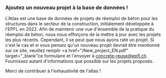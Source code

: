 ### Ajoutez un nouveau projet à la base de données !

L'Atlas est une base de données de projets de réemploi de béton pour les structures dans le secteur de la construction, initialement développée à l'EPFL en 2022. Afin de maintenir une vue d'ensemble de la pratique du réemploi de béton, nous nous efforçons de la mettre à jour avec les projets les plus récents. Cependant, il se peut que nous ayons raté un projet. Si c'est le cas et si vous pensez qu'un nouveau projet devrait être mentionné sur ce site, veuillez remplir <a href="/New_project_EN.pdf" target="_blank"ce formulaire</a> et l'envoyer à [concrete-reuse@epfl.ch](mailto:concrete-reuse@epfl.ch). Fournissez autant d'informations que possible sur les projets proposés.

Merci de contribuer à l'exhaustivité de l'atlas !
